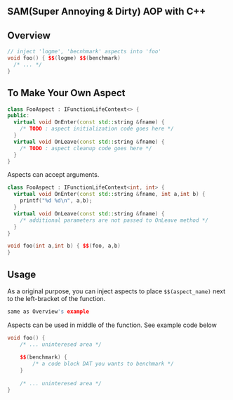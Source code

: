 SAM(Super Annoying & Dirty) AOP with C++
----

Overview
----
```c++
// inject 'logme', 'becnhmark' aspects into 'foo'
void foo() { $$(logme) $$(benchmark)
  /* ... */
}
```

To Make Your Own Aspect
----
```c++
class FooAspect : IFunctionLifeContext<> {
public:
  virtual void OnEnter(const std::string &fname) {
    /* TODO : aspect initialization code goes here */
  }
  virtual void OnLeave(const std::string &fname) {
    /* TODO : aspect cleanup code goes here */
  }
}
```

Aspects can accept arguments.
```cpp
class FooAspect : IFunctionLifeContext<int, int> {
  virtual void OnEnter(const std::string &fname, int a,int b) {
    printf("%d %d\n", a,b);
  }
  virtual void OnLeave(const std::string &fname) {
    /* additional parameters are not passed to OnLeave method */
  }	
}
```
```cpp
void foo(int a,int b) { $$(foo, a,b)
}
```

Usage
----
As a original purpose, you can inject aspects to place `$$(aspect_name)` next to the left-bracket of the function.
```cpp
same as Overview's example
```

Aspects can be used in middle of the function. See example code below 
```cpp
void foo() {
	/* ... uninteresed area */
	
	$$(benchmark) {
		/* a code block DAT you wants to benchmark */
	}
	
	/* ... uninteresed area */
}
```
